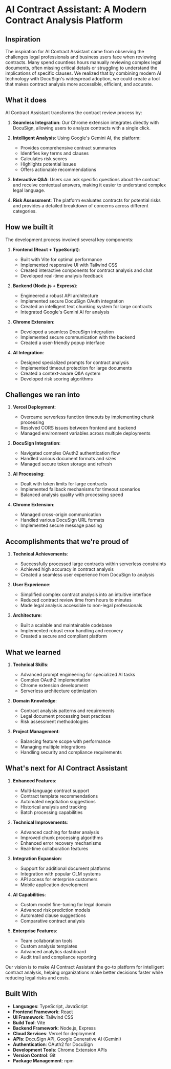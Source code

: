 # AI Contract Assistant: A Modern Contract Analysis Platform

## Inspiration

The inspiration for AI Contract Assistant came from observing the challenges legal professionals and business users face when reviewing contracts. Many spend countless hours manually reviewing complex legal documents, often missing critical details or struggling to understand the implications of specific clauses. We realized that by combining modern AI technology with DocuSign's widespread adoption, we could create a tool that makes contract analysis more accessible, efficient, and accurate.

## What it does

AI Contract Assistant transforms the contract review process by:

1. **Seamless Integration**: Our Chrome extension integrates directly with DocuSign, allowing users to analyze contracts with a single click.

2. **Intelligent Analysis**: Using Google's Gemini AI, the platform:
   - Provides comprehensive contract summaries
   - Identifies key terms and clauses
   - Calculates risk scores
   - Highlights potential issues
   - Offers actionable recommendations

3. **Interactive Q&A**: Users can ask specific questions about the contract and receive contextual answers, making it easier to understand complex legal language.

4. **Risk Assessment**: The platform evaluates contracts for potential risks and provides a detailed breakdown of concerns across different categories.

## How we built it

The development process involved several key components:

1. **Frontend (React + TypeScript)**:
   - Built with Vite for optimal performance
   - Implemented responsive UI with Tailwind CSS
   - Created interactive components for contract analysis and chat
   - Developed real-time analysis feedback

2. **Backend (Node.js + Express)**:
   - Engineered a robust API architecture
   - Implemented secure DocuSign OAuth integration
   - Created an intelligent text chunking system for large contracts
   - Integrated Google's Gemini AI for analysis

3. **Chrome Extension**:
   - Developed a seamless DocuSign integration
   - Implemented secure communication with the backend
   - Created a user-friendly popup interface

4. **AI Integration**:
   - Designed specialized prompts for contract analysis
   - Implemented timeout protection for large documents
   - Created a context-aware Q&A system
   - Developed risk scoring algorithms

## Challenges we ran into

1. **Vercel Deployment**:
   - Overcame serverless function timeouts by implementing chunk processing
   - Resolved CORS issues between frontend and backend
   - Managed environment variables across multiple deployments

2. **DocuSign Integration**:
   - Navigated complex OAuth2 authentication flow
   - Handled various document formats and sizes
   - Managed secure token storage and refresh

3. **AI Processing**:
   - Dealt with token limits for large contracts
   - Implemented fallback mechanisms for timeout scenarios
   - Balanced analysis quality with processing speed

4. **Chrome Extension**:
   - Managed cross-origin communication
   - Handled various DocuSign URL formats
   - Implemented secure message passing

## Accomplishments that we're proud of

1. **Technical Achievements**:
   - Successfully processed large contracts within serverless constraints
   - Achieved high accuracy in contract analysis
   - Created a seamless user experience from DocuSign to analysis

2. **User Experience**:
   - Simplified complex contract analysis into an intuitive interface
   - Reduced contract review time from hours to minutes
   - Made legal analysis accessible to non-legal professionals

3. **Architecture**:
   - Built a scalable and maintainable codebase
   - Implemented robust error handling and recovery
   - Created a secure and compliant platform

## What we learned

1. **Technical Skills**:
   - Advanced prompt engineering for specialized AI tasks
   - Complex OAuth2 implementation
   - Chrome extension development
   - Serverless architecture optimization

2. **Domain Knowledge**:
   - Contract analysis patterns and requirements
   - Legal document processing best practices
   - Risk assessment methodologies

3. **Project Management**:
   - Balancing feature scope with performance
   - Managing multiple integrations
   - Handling security and compliance requirements

## What's next for AI Contract Assistant

1. **Enhanced Features**:
   - Multi-language contract support
   - Contract template recommendations
   - Automated negotiation suggestions
   - Historical analysis and tracking
   - Batch processing capabilities

2. **Technical Improvements**:
   - Advanced caching for faster analysis
   - Improved chunk processing algorithms
   - Enhanced error recovery mechanisms
   - Real-time collaboration features

3. **Integration Expansion**:
   - Support for additional document platforms
   - Integration with popular CLM systems
   - API access for enterprise customers
   - Mobile application development

4. **AI Capabilities**:
   - Custom model fine-tuning for legal domain
   - Advanced risk prediction models
   - Automated clause suggestions
   - Comparative contract analysis

5. **Enterprise Features**:
   - Team collaboration tools
   - Custom analysis templates
   - Advanced analytics dashboard
   - Audit trail and compliance reporting

Our vision is to make AI Contract Assistant the go-to platform for intelligent contract analysis, helping organizations make better decisions faster while reducing legal risks and costs.

## Built With

- **Languages**: TypeScript, JavaScript
- **Frontend Framework**: React
- **UI Framework**: Tailwind CSS
- **Build Tool**: Vite
- **Backend Framework**: Node.js, Express
- **Cloud Services**: Vercel for deployment
- **APIs**: DocuSign API, Google Generative AI (Gemini)
- **Authentication**: OAuth2 for DocuSign
- **Development Tools**: Chrome Extension APIs
- **Version Control**: Git
- **Package Management**: npm 